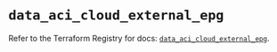 # `data_aci_cloud_external_epg`

Refer to the Terraform Registry for docs: [`data_aci_cloud_external_epg`](https://registry.terraform.io/providers/ciscodevnet/aci/2.17.0/docs/data-sources/cloud_external_epg).
